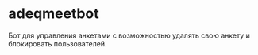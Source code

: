 # adeqmeetbot
Бот для управления анкетами с возможностью удалять свою анкету и блокировать пользователей.
